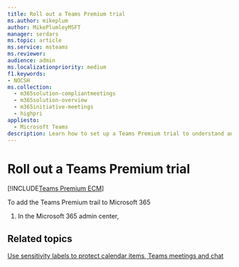 ```yaml
---
title: Roll out a Teams Premium trial
ms.author: mikeplum
author: MikePlumleyMSFT
manager: serdars
ms.topic: article
ms.service: msteams
ms.reviewer: 
audience: admin
ms.localizationpriority: medium
f1.keywords:
- NOCSH
ms.collection: 
  - m365solution-compliantmeetings
  - m365solution-overview
  - m365initiative-meetings
  - highpri
appliesto: 
  - Microsoft Teams
description: Learn how to set up a Teams Premium trial to understand and test premium capabilities in your organization.
---
```


# Roll out a Teams Premium trial

[!INCLUDE[Teams Premium ECM](includes/teams-premium-ecm.md)]


To add the Teams Premium trail to Microsoft 365
1. In the Microsoft 365 admin center, 

## Related topics

[Use sensitivity labels to protect calendar items, Teams meetings and chat](/microsoft-365/compliance/sensitivity-labels-meetings)
